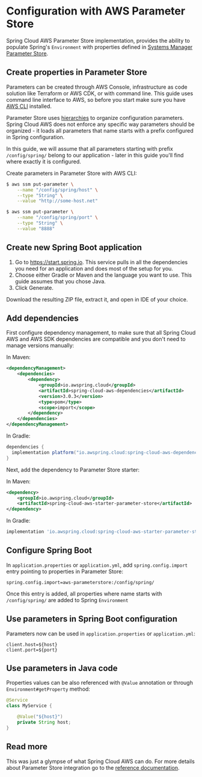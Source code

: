 # Configuration with AWS Parameter Store

Spring Cloud AWS Parameter Store implementation, provides the ability to populate Spring's `Environment` with properties defined in [Systems Manager Parameter Store](https://docs.aws.amazon.com/systems-manager/latest/userguide/systems-manager-parameter-store.html).

## Create properties in Parameter Store

Parameters can be created through AWS Console, infrastructure as code solution like Terraform or AWS CDK, or with command line. This guide uses command line interface to AWS, so before you start make sure you have [AWS CLI](https://docs.aws.amazon.com/cli/latest/userguide/cli-chap-welcome.html) installed.

Parameter Store uses [hierarchies](https://docs.aws.amazon.com/systems-manager/latest/userguide/sysman-paramstore-hierarchies.html) to organize configuration parameters. Spring Cloud AWS does not enforce any specific way parameters should be organized - it loads all parameters that name starts with a prefix configured in Spring configuration.

In this guide, we will assume that all parameters starting with prefix `/config/spring/` belong to our application - later in this guide you'll find where exactly it is configured.

Create parameters in Parameter Store with AWS CLI:

```bash
$ aws ssm put-parameter \
    --name "/config/spring/host" \
    --type "String" \
    --value "http://some-host.net"
```
   
```bash 
$ aws ssm put-parameter \
    --name "/config/spring/port" \
    --type "String" \
    --value "8888"
```

## Create new Spring Boot application

1. Go to https://start.spring.io. This service pulls in all the dependencies you need for an application and does most of the setup for you.
2. Choose either Gradle or Maven and the language you want to use. This guide assumes that you chose Java.
4. Click Generate.

Download the resulting ZIP file, extract it, and open in IDE of your choice.

## Add dependencies

First configure dependency management, to make sure that all Spring Cloud AWS and AWS SDK dependencies are compatible and you don't need to manage versions manually:

In Maven:

```xml
<dependencyManagement>
    <dependencies>
        <dependency>
            <groupId>io.awspring.cloud</groupId>
            <artifactId>spring-cloud-aws-dependencies</artifactId>
            <version>3.0.3</version>
            <type>pom</type>
            <scope>import</scope>
        </dependency>
    </dependencies>
</dependencyManagement>
```

In Gradle:

```groovy
dependencies {
  implementation platform("io.awspring.cloud:spring-cloud-aws-dependencies:3.0.3")
}
```

Next, add the dependency to Parameter Store starter:

In Maven:

```xml
<dependency>
    <groupId>io.awspring.cloud</groupId>
    <artifactId>spring-cloud-aws-starter-parameter-store</artifactId>
</dependency>
```

In Gradle:

```groovy
implementation 'io.awspring.cloud:spring-cloud-aws-starter-parameter-store'
```

## Configure Spring Boot

In `application.properties` or `application.yml`, add `spring.config.import` entry pointing to properties in Parameter Store:

```properties
spring.config.import=aws-parameterstore:/config/spring/
```

Once this entry is added, all properties where name starts with `/config/spring/` are added to Spring `Environment`

## Use parameters in Spring Boot configuration

Parameters now can be used in `application.properties` or `application.yml`:

```properties
client.host=${host}
client.port=${port}
```

## Use parameters in Java code

Properties values can be also referenced with `@Value` annotation or through `Environment#getProperty` method:

```java
@Service
class MyService {

    @Value("${host}") 
    private String host;
}
```

## Read more

This was just a glympse of what Spring Cloud AWS can do. For more details about Parameter Store integration go to the [reference documentation](https://docs.awspring.io/spring-cloud-aws/docs/3.0.3/reference/html/index.html#spring-cloud-aws-parameter-store).

